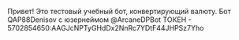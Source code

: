 Привет!
Это тестовый учебный бот, конвертирующий валюту. 
Бот QAP88Denisov с юзернеймом @ArcaneDPBot
ТОКЕН - 5702854650:AAGJcNPTyGHdDx2NnRc7YDtF44JHPSz7Yho
